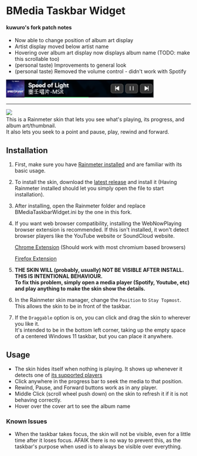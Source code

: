 # BMedia Taskbar Widget

#### kuwuro's fork patch notes

- Now able to change position of album art display
- Artist display moved below artist name
- Hovering over album art display now displays album name (TODO: make this scrollable too)
- (personal taste) Improvements to general look
- (personal taste) Removed the volume control - didn't work with Spotify

![](https://github.com/kuwuro/BMedia-Taskbar-Widget/blob/master/Screenshot.png)

---

![](https://github.com/rohandf/BMedia-Taskbar-Widget/blob/master/showcase.gif)  
This is a Rainmeter skin that lets you see what's playing, its progress, and album art/thumbnail.  
It also lets you seek to a point and pause, play, rewind and forward.

## Installation

1. First, make sure you have [Rainmeter installed](https://www.rainmeter.net/) and are familiar with its basic usage.
2. To install the skin, download the [latest release](https://github.com/rohandf/BMedia-Taskbar-Widget/releases/tag/rmskin) and install it (Having Rainmeter installed should let you simply open the file to start installation).
3. After installing, open the Rainmeter folder and replace BMediaTaskbarWidget.ini by the one in this fork.
4. If you want web browser compatibility, installing the WebNowPlaying browser extension is recommended. If this isn't installed, it won't detect browser players like the YouTube website or SoundCloud website.

   [Chrome Extension](https://chromewebstore.google.com/detail/webnowplaying/jfakgfcdgpghbbefmdfjkbdlibjgnbli) (Should work with most chromium based browsers)

   [Firefox Extension](https://addons.mozilla.org/en-US/firefox/addon/webnowplaying/)

5. **THE SKIN WILL (probably, usually) NOT BE VISIBLE AFTER INSTALL. THIS IS INTENTIONAL BEHAVIOUR.**  
   **To fix this problem, simply open a media player (Spotify, Youtube, etc) and play anything to make the skin show the details.**
6. In the Rainmeter skin manager, change the `Position` to `Stay Topmost`. This allows the skin to be in front of the taskbar.
7. If the `Draggable` option is on, you can click and drag the skin to wherever you like it.  
   It's intended to be in the bottom left corner, taking up the empty space of a centered Windows 11 taskbar, but you can place it anywhere.

## Usage

- The skin hides itself when nothing is playing. It shows up whenever it detects one of [its supported players](https://wnp.keifufu.dev/supported-sites)
- Click anywhere in the progress bar to seek the media to that position.
- Rewind, Pause, and Forward buttons work as in any player.
- Middle Click (scroll wheel push down) on the skin to refresh it if it is not behaving correctly.
- Hover over the cover art to see the album name
  
### Known Issues

- When the taskbar takes focus, the skin will not be visible, even for a little time after it loses focus. AFAIK there is no way to prevent this, as the taskbar's purpose when used is to always be visible over everything.
